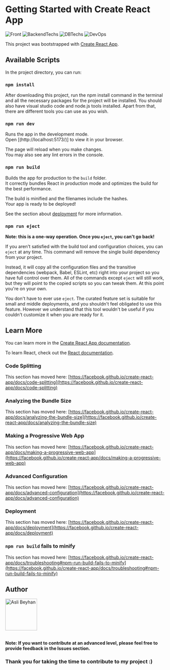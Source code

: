 # Getting Started with Create React App

 ![Front](https://skillicons.dev/icons?i=react,redux,javascript,typescript,bootstrap,css,html)  ![BackendTechs](https://skillicons.dev/icons?i=java,spring,hibernate,maven)   ![DBTechs](https://skillicons.dev/icons?i=postgresql)  ![DevOps](https://skillicons.dev/icons?i=git,postman,docker,aws) 

This project was bootstrapped with [Create React App](https://github.com/facebook/create-react-app).

## Available Scripts

In the project directory, you can run:

### `npm install`

After downloading this project, run the npm install command in the terminal and all the necessary packages for the project will be installed. You should also have visual studio code and node.js tools installed.
Apart from that, there are different tools you can use as you wish.


### `npm run dev`

Runs the app in the development mode.\
Open [(http://localhost:5173/)] to view it in your browser.

The page will reload when you make changes.\
You may also see any lint errors in the console.

### `npm run build`

Builds the app for production to the `build` folder.\
It correctly bundles React in production mode and optimizes the build for the best performance.

The build is minified and the filenames include the hashes.\
Your app is ready to be deployed!

See the section about [deployment](https://facebook.github.io/create-react-app/docs/deployment) for more information.

### `npm run eject`

**Note: this is a one-way operation. Once you `eject`, you can't go back!**

If you aren't satisfied with the build tool and configuration choices, you can `eject` at any time. This command will remove the single build dependency from your project.

Instead, it will copy all the configuration files and the transitive dependencies (webpack, Babel, ESLint, etc) right into your project so you have full control over them. All of the commands except `eject` will still work, but they will point to the copied scripts so you can tweak them. At this point you're on your own.

You don't have to ever use `eject`. The curated feature set is suitable for small and middle deployments, and you shouldn't feel obligated to use this feature. However we understand that this tool wouldn't be useful if you couldn't customize it when you are ready for it.

## Learn More

You can learn more in the [Create React App documentation](https://facebook.github.io/create-react-app/docs/getting-started).

To learn React, check out the [React documentation](https://reactjs.org/).

### Code Splitting

This section has moved here: [https://facebook.github.io/create-react-app/docs/code-splitting](https://facebook.github.io/create-react-app/docs/code-splitting)

### Analyzing the Bundle Size

This section has moved here: [https://facebook.github.io/create-react-app/docs/analyzing-the-bundle-size](https://facebook.github.io/create-react-app/docs/analyzing-the-bundle-size)

### Making a Progressive Web App

This section has moved here: [https://facebook.github.io/create-react-app/docs/making-a-progressive-web-app](https://facebook.github.io/create-react-app/docs/making-a-progressive-web-app)

### Advanced Configuration

This section has moved here: [https://facebook.github.io/create-react-app/docs/advanced-configuration](https://facebook.github.io/create-react-app/docs/advanced-configuration)

### Deployment

This section has moved here: [https://facebook.github.io/create-react-app/docs/deployment](https://facebook.github.io/create-react-app/docs/deployment)

### `npm run build` fails to minify

This section has moved here: [https://facebook.github.io/create-react-app/docs/troubleshooting#npm-run-build-fails-to-minify](https://facebook.github.io/create-react-app/docs/troubleshooting#npm-run-build-fails-to-minify)

## Author
<a href="https://github.com/aslibeyhan">
    <img src="https://avatars.githubusercontent.com/u/77741685?v=4" alt="Asli Beyhan" width="100" height="100">
</a>
<br>
<br>



**Note: 
If you want to contribute at an advanced level, please feel free to provide feedback in the Issues section.**

### Thank you for taking the time to contribute to my project :)
